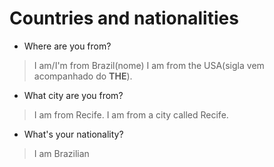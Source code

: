 # Countries and nationalities

* Where are you from?
> I am/I'm from Brazil(nome)
> I am from the USA(sigla vem acompanhado do **THE**).

* What city are you from?
> I am from Recife.
> I am from a city called Recife.

* What's your nationality?
> I am Brazilian
